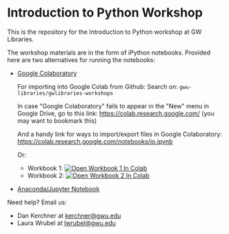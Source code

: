 
# Introduction to Python Workshop

This is the repository for the Introduction to Python workshop at GW Libraries.

The workshop materials are in the form of iPython notebooks.  Provided here are two alternatives for running the notebooks:

* [Google Colaboratory](instructions/google_colab_instructions.pdf)

   For importing into Google Colab from Github:  Search on: `gwu-libraries/gwlibraries-workshops`
   
   In case "Google Colaboratory" fails to appear in the "New" menu in Google Drive, go to this link: https://colab.research.google.com/ (you may want to bookmark this)
   
   And a handy link for ways to import/export files in Google Colaboratory:  https://colab.research.google.com/notebooks/io.ipynb
   
   Or:
   - Workbook 1: [![Open Workbook 1 In Colab](https://colab.research.google.com/assets/colab-badge.svg)](https://github.com/gwu-libraries/gwlibraries-workshops/blob/master/python-programming/Python_Workshop_Part_1.ipynb)
   - Workbook 2: [![Open Workbook 2 In Colab](https://colab.research.google.com/assets/colab-badge.svg)](https://github.com/gwu-libraries/gwlibraries-workshops/blob/master/python-programming/Python_Workshop_Part_2.ipynb)
   
   
* [Anaconda/Jupyter Notebook](instructions/anaconda_instructions.md)

Need help?  Email us:
* Dan Kerchner at kerchner@gwu.edu
* Laura Wrubel at lwrubel@gwu.edu
